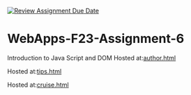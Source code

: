 [![Review Assignment Due Date](https://classroom.github.com/assets/deadline-readme-button-24ddc0f5d75046c5622901739e7c5dd533143b0c8e959d652212380cedb1ea36.svg)](https://classroom.github.com/a/b9NC0g7h)
# WebApps-F23-Assignment-6
Introduction to Java Script and DOM
Hosted at:[author.html](https://44-563-webapps-f23.github.io/44563-webapps-f23-assignment6-lakshmipriya222/author.html)

Hosted at:[tips.html](https://44-563-webapps-f23.github.io/44563-webapps-f23-assignment6-lakshmipriya222/tips.html)

Hosted at:[cruise.html](https://44-563-webapps-f23.github.io/44563-webapps-f23-assignment6-lakshmipriya222/cruise.html)